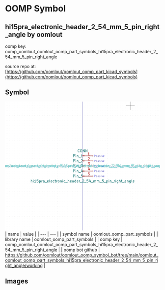 # OOMP Symbol  
## hi15pra_electronic_header_2_54_mm_5_pin_right_angle  by oomlout  
  
oomp key: oomp_oomlout_oomlout_oomp_part_symbols_hi15pra_electronic_header_2_54_mm_5_pin_right_angle  
  
source repo at: [https://github.com/oomlout/oomlout_oomp_part_kicad_symbols](https://github.com/oomlout/oomlout_oomp_part_kicad_symbols)  
## Symbol  
  
[![working.png](working_600.png)](working.png)  
| name | value | 
| --- | --- | 
| symbol name | oomlout_oomp_part_symbols | 
| library name | oomlout_oomp_part_symbols | 
| oomp key | oomp_oomlout_oomlout_oomp_part_symbols_hi15pra_electronic_header_2_54_mm_5_pin_right_angle | 
| oomp bot github | https://github.com/oomlout/oomlout_oomp_symbol_bot/tree/main/oomlout_oomlout_oomp_part_symbols_hi15pra_electronic_header_2_54_mm_5_pin_right_angle/working | 
## Images  
